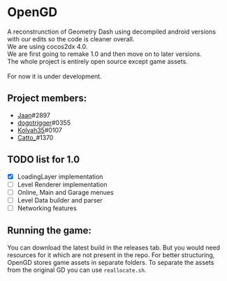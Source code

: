# OpenGD
A reconstrunction of Geometry Dash using decompiled android versions with our edits so the code is cleaner overall.<br>
We are using cocos2dx 4.0.<br>
We are first going to remake 1.0 and then move on to later versions.<br>
The whole project is entirely open source except game assets.<br>
<br>
For now it is under development.

## Project members:
* [Jaan](https://github.com/JaanDev)#2897
* [dogotrigger](https://github.com/SergeyMC9730)#0355
* [Kolyah35](https://github.com/Kolyah35)#0107
* [Catto_](https://github.com/CattoDev)#1370

## TODO list for 1.0
- [x] LoadingLayer implementation
- [ ] Level Renderer implementation
- [ ] Online, Main and Garage menues
- [ ] Level Data builder and parser
- [ ] Networking features

## Running the game:
You can download the latest build in the releases tab. But you would need resources for it which are not present in the repo. For better structuring, OpenGD stores game assets in separate folders. To separate the assets from the original GD you can use `reallocate.sh`.
